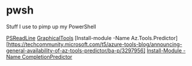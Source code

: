 # pwsh
Stuff I use to pimp up my PowerShell

[PSReadLine](https://github.com/PowerShell/PSReadLine)
[GraphicalTools](https://github.com/PowerShell/GraphicalTools)
[Install-module -Name Az.Tools.Predictor][https://techcommunity.microsoft.com/t5/azure-tools-blog/announcing-general-availability-of-az-tools-predictor/ba-p/3297956]
[Install-Module -Name CompletionPredictor](https://devblogs.microsoft.com/powershell/completion-predictor-version-0-1-1-release/)

